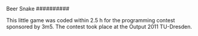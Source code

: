 Beer Snake
##########

This little game was coded within 2.5 h for the programming contest sponsored by 3m5.
The contest took place at the Output 2011 TU-Dresden.
